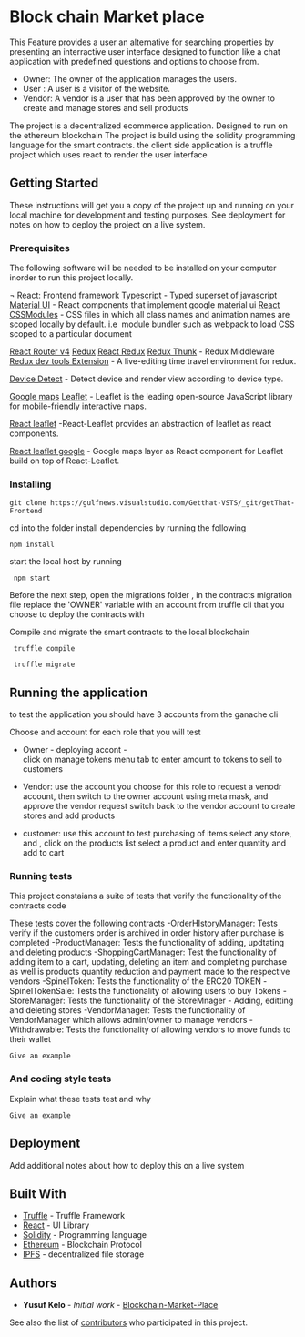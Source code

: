 # Block chain Market place

This Feature provides a user an alternative for searching properties by presenting an interractive user interface designed to function like a chat application with predefined
questions and options to choose from.


  -  Owner: The owner of the application manages the users.
  -  User : A user is a visitor of the website.
  -  Vendor: A vendor is a user that has been approved by the owner to create and manage stores 
     and sell products

 The project is a  decentralized ecommerce application. Designed to run on the ethereum blockchain
 The project is build using the solidity programming language for the smart contracts.
 the client side application is a truffle project which uses react  to render the user interface
 

## Getting Started

These instructions will get you a copy of the project up and running on your local machine for development and testing purposes. See deployment for notes on how to deploy the project on a live system.

### Prerequisites

   The following software will be needed to be installed on your computer inorder to run this project locally.


   ¬	React: Frontend framework
[Typescript](https://www.typescriptlang.org/) - Typed superset of javascript
[Material UI](https://material-ui.com/) - React components that implement google material ui
[React CSSModules](https://github.com/gajus/react-css-modules) - 
CSS files in which all class names and animation names are scoped locally by default.
i.e  module bundler such as webpack to load CSS scoped to a particular document

[React  Router v4](https://github.com/ReactTraining/react-router)
[Redux](https://github.com/reduxjs/redux)
[React Redux](https://github.com/reduxjs/react-redux)
[Redux Thunk](https://github.com/reduxjs/redux-thunk) - Redux Middleware
[Redux dev tools Extension](https://www.npmjs.com/package/redux-devtools-extension) - A live-editing time travel environment for redux.

[Device Detect](https://github.com/duskload/react-device-detect) - Detect device and render view according to device type.

[Google maps](https://developers.google.com/maps/documentation/javascript/reference/)
[Leaflet](https://github.com/Leaflet/Leaflet) - Leaflet is the leading open-source JavaScript library for mobile-friendly interactive maps.

[React leaflet](https://github.com/PaulLeCam/react-leaflet) -React-Leaflet provides an abstraction of leaflet as react components.

[React leaflet google](https://github.com/Charmatzis/react-leaflet-google) -  Google maps layer as React component for Leaflet build on top of React-Leaflet.

 
### Installing

```
git clone https://gulfnews.visualstudio.com/Getthat-VSTS/_git/getThat-Frontend
```

cd into the folder install dependencies by running the following

```
npm install
```

start the local host by running

```
 npm start
```
Before the next step, 
open the migrations folder , in the contracts migration file replace the 'OWNER' variable
with an account from  truffle cli that you choose to deploy the contracts with

Compile and migrate the smart contracts to the local blockchain

```
 truffle compile
```

```
 truffle migrate
```



## Running the application

  to test the application
  you should have 3 accounts from the ganache cli
  
  Choose and account for each role that you will test
  - Owner -  deploying accont -  
             click on manage tokens menu tab to enter amount to tokens to sell to customers
  - Vendor: use the account you choose for this role to request a venodr account,
            then switch to the owner account using meta mask, and approve the vendor request
            switch back to the vendor account to create stores and add products
            
  - customer: use this account to test purchasing of items 
               select any store, and , click on the products list 
               select a product and enter quantity and add to cart
               

### Running tests

 This project constaians a suite of tests that verify the functionality of the contracts code
 
 These tests cover the following contracts
 -OrderHIstoryManager: Tests verify if the customers order is archived in order history after purchase is completed
 -ProductManager: Tests the functionality of adding, updtating and deleting products
 -ShoppingCartManager: Test the functionality of adding item to a cart, updating, deleting an item and completing purchase
                        as well is products quantity reduction and payment made to the respective vendors
 -SpinelToken: Tests the functionality of the ERC20 TOKEN
 -SpinelTokenSale: Tests the functionality of allowing users to buy Tokens
 -StoreManager: Tests the functionality of the StoreMnager -  Adding, editting and deleting stores 
 -VendorManager: Tests the functionality of VendorManager which allows admin/owner to manage vendors
 -Withdrawable: Tests the functionality of allowing vendors to move funds to their wallet
 
 

```
Give an example
```

### And coding style tests

Explain what these tests test and why

```
Give an example
```

## Deployment

Add additional notes about how to deploy this on a live system

## Built With

* [Truffle](https://truffleframework.com/) - Truffle Framework
* [React](https://reactjs.org/) - UI Library
* [Solidity](https://solidity.readthedocs.io/en/v0.4.24/) - Programming language
* [Ethereum](https://www.ethereum.org/) - Blockchain Protocol
* [IPFS](https://rometools.github.io/rome/) - decentralized file storage

 

## Authors

* **Yusuf Kelo** - *Initial work* - [Blockchain-Market-Place](https://github.com/ysfkel/Blockchain-Market-Place)

See also the list of [contributors](https://github.com/your/project/contributors) who participated in this project.


